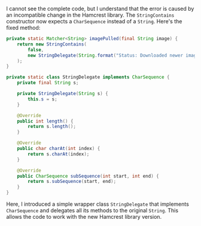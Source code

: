 I cannot see the complete code, but I understand that the error is caused by an incompatible change in the Hamcrest library. The `StringContains` constructor now expects a `CharSequence` instead of a `String`. Here's the fixed method:

```java
private static Matcher<String> imagePulled(final String image) {
    return new StringContains(
        false,
        new StringDelegate(String.format("Status: Downloaded newer image for %s", image))
    );
}

private static class StringDelegate implements CharSequence {
    private final String s;

    private StringDelegate(String s) {
        this.s = s;
    }

    @Override
    public int length() {
        return s.length();
    }

    @Override
    public char charAt(int index) {
        return s.charAt(index);
    }

    @Override
    public CharSequence subSequence(int start, int end) {
        return s.subSequence(start, end);
    }
}
```

Here, I introduced a simple wrapper class `StringDelegate` that implements `CharSequence` and delegates all its methods to the original `String`. This allows the code to work with the new Hamcrest library version.